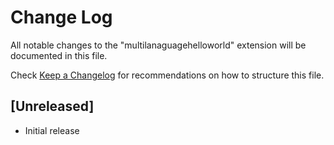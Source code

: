 # Change Log

All notable changes to the "multilanaguagehelloworld" extension will be documented in this file.

Check [Keep a Changelog](http://keepachangelog.com/) for recommendations on how to structure this file.

## [Unreleased]

- Initial release